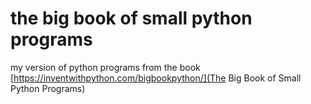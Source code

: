 # the big book of small python programs
 my version of python programs from the book [https://inventwithpython.com/bigbookpython/](The Big Book of Small Python Programs)